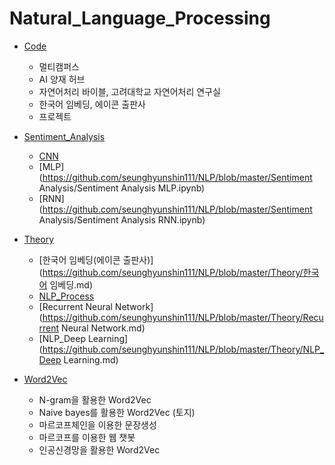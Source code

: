 # Natural_Language_Processing



- [Code](https://github.com/seunghyunshin111/NLP/tree/master/Code)

  - 멀티캠퍼스
  - AI 양재 허브
  - 자연어처리 바이블, 고려대학교 자연어처리 연구실
  - 한국어 임베딩, 에이콘 출판사
  - 프로젝트

  

- [Sentiment_Analysis](https://github.com/seunghyunshin111/NLP/tree/master/Sentiment_Analysis)

  - [CNN](https://github.com/seunghyunshin111/NLP/blob/master/Sentiment_Analysis/CNN.ipynb)
  - [MLP](https://github.com/seunghyunshin111/NLP/blob/master/Sentiment Analysis/Sentiment Analysis MLP.ipynb)
  - [RNN](https://github.com/seunghyunshin111/NLP/blob/master/Sentiment Analysis/Sentiment Analysis RNN.ipynb)

  

- [Theory](https://github.com/seunghyunshin111/NLP/tree/master/Theory)

  - [한국어 임베딩(에이콘 출판사)](https://github.com/seunghyunshin111/NLP/blob/master/Theory/한국어 임베딩.md)
  - [NLP_Process](https://github.com/seunghyunshin111/NLP/blob/master/Theory/NLP_Process.md)
  - [Recurrent Neural Network](https://github.com/seunghyunshin111/NLP/blob/master/Theory/Recurrent Neural Network.md)
  - [NLP_Deep Learning](https://github.com/seunghyunshin111/NLP/blob/master/Theory/NLP_Deep Learning.md)

  

- [Word2Vec](https://github.com/seunghyunshin111/NLP/tree/master/Word2Vec)

  - N-gram을 활용한 Word2Vec
  - Naive bayes를 활용한 Word2Vec (토지)
  - 마르코프체인을 이용한 문장생성
  - 마르코프를 이용한 웹 챗봇
  - 인공신경망을 활용한 Word2Vec

